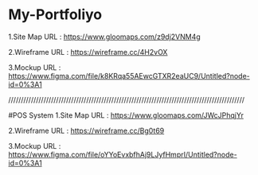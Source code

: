 # My-Portfoliyo
1.Site Map URL  : https://www.gloomaps.com/z9dj2VNM4g

2.Wireframe URL : https://wireframe.cc/4H2vOX

3.Mockup URL    : https://www.figma.com/file/k8KRqa55AEwcGTXR2eaUC9/Untitled?node-id=0%3A1

//////////////////////////////////////////////////////////////////////////////////////////////

#POS System 
1.Site Map URL  : https://www.gloomaps.com/JWcJPhqjYr

2.Wireframe URL : https://wireframe.cc/Bg0t69

3.Mockup URL    : https://www.figma.com/file/oYYoEvxbfhAj9LJyfHmprI/Untitled?node-id=0%3A1
